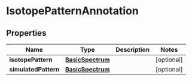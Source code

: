

# IsotopePatternAnnotation


## Properties

| Name | Type | Description | Notes |
|------------ | ------------- | ------------- | -------------|
|**isotopePattern** | [**BasicSpectrum**](BasicSpectrum.md) |  |  [optional] |
|**simulatedPattern** | [**BasicSpectrum**](BasicSpectrum.md) |  |  [optional] |



